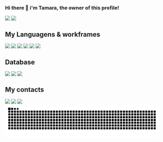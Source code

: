 ### Hi there 👋 i'm Tamara, the owner of this profile!

<div>
  <img height="180em" src="https://github-readme-stats.vercel.app/api?username=TamaraFerr&show_icons=true&theme=tokyonight&include_all_commits=true&count_private=true"/>
  <img height="180em" src="https://github-readme-stats.vercel.app/api/top-langs/?username=TamaraFerr&layout=compact&langs_count=16&theme=tokyonight"/>
</div>


## My Languagens & workframes

<div>
  <img src="https://img.shields.io/badge/HTML5-E34F26?style=for-the-badge&logo=html5&logoColor=white"/>
  <img src="https://img.shields.io/badge/CSS3-1572B6?style=for-the-badge&logo=css3&logoColor=white"/>
  <img src="https://img.shields.io/badge/JavaScript-F7DF1E?style=for-the-badge&logo=javascript&logoColor=black"/>
  <img src="https://img.shields.io/badge/Node.js-43853D?style=for-the-badge&logo=node.js&logoColor=white"/>
  <img src="https://img.shields.io/badge/TypeScript-007ACC?style=for-the-badge&logo=typescript&logoColor=white"/>
  <img src="https://img.shields.io/badge/React-20232A?style=for-the-badge&logo=react&logoColor=61DAFB"/>
</div>

## Database

<div>
  <img src="https://img.shields.io/badge/MongoDB-4EA94B?style=for-the-badge&logo=mongodb&logoColor=white"/>
  <img src="https://img.shields.io/badge/PostgreSQL-316192?style=for-the-badge&logo=postgresql&logoColor=white"/>
  <img src="https://img.shields.io/badge/MySQL-00000F?style=for-the-badge&logo=mysql&logoColor=white"/>
</div>


## My contacts 

<div>
<a href="https://www.instagram.com/tamanye/" target="_blank"><img loading="lazy" src="https://img.shields.io/badge/-Instagram-%23E4405F?style=for-the-badge&logo=instagram&logoColor=white" target="_blank"></a>
<a href = "mailto:contato@seu-usuário-aqui"><img loading="lazy" src="https://img.shields.io/badge/Gmail-D14836?style=for-the-badge&logo=gmail&logoColor=white" target="_blank"></a>
<a href="https://www.linkedin.com/in/tamara-ferreira-9977091b9/" target="_blank"><img loading="lazy" src="https://img.shields.io/badge/-LinkedIn-%230077B5?style=for-the-badge&logo=linkedin&logoColor=white" target="_blank"></a>   
</div>

<div>
  <picture>
    <source media="(prefers-color-scheme: dark)" srcset="https://raw.githubusercontent.com/TamaraFerr/TamaraFerr/output/github-contribution-grid-snake-dark.svg">
    <source media="(prefers-color-scheme: light)" srcset="https://raw.githubusercontent.com/TamaraFerr/TamaraFerr/output/github-contribution-grid-snake.svg">
    <img alt="github contribution grid snake animation" src="https://raw.githubusercontent.com/TamaraFerr/TamaraFerr/output/github-contribution-grid-snake.svg">
  </picture>
<div/>
